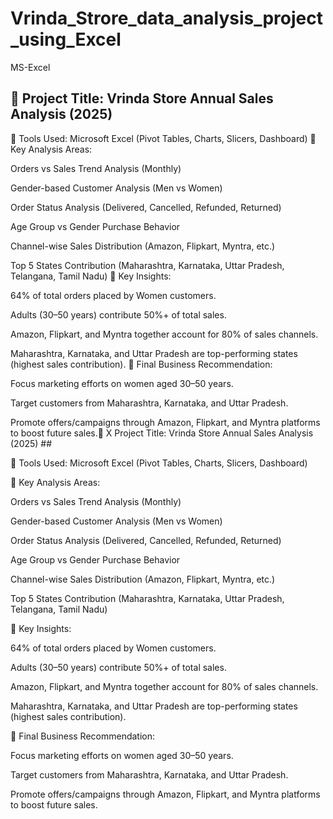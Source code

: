# Vrinda_Strore_data_analysis_project_using_Excel
MS-Excel

## 🔹 Project Title: Vrinda Store Annual Sales Analysis (2025) ##
🔹 Tools Used: Microsoft Excel (Pivot Tables, Charts, Slicers, Dashboard)
🔹 Key Analysis Areas:

Orders vs Sales Trend Analysis (Monthly)

Gender-based Customer Analysis (Men vs Women)

Order Status Analysis (Delivered, Cancelled, Refunded, Returned)

Age Group vs Gender Purchase Behavior

Channel-wise Sales Distribution (Amazon, Flipkart, Myntra, etc.)

Top 5 States Contribution (Maharashtra, Karnataka, Uttar Pradesh, Telangana, Tamil Nadu)
🔹 Key Insights:

64% of total orders placed by Women customers.

Adults (30–50 years) contribute 50%+ of total sales.

Amazon, Flipkart, and Myntra together account for 80% of sales channels.

Maharashtra, Karnataka, and Uttar Pradesh are top-performing states (highest sales contribution).
🔹 Final Business Recommendation:

Focus marketing efforts on women aged 30–50 years.

Target customers from Maharashtra, Karnataka, and Uttar Pradesh.

Promote offers/campaigns through Amazon, Flipkart, and Myntra platforms to boost future sales.🔹 X Project Title: Vrinda Store Annual Sales Analysis (2025) ## 

🔹 Tools Used: Microsoft Excel (Pivot Tables, Charts, Slicers, Dashboard)

🔹 Key Analysis Areas:

Orders vs Sales Trend Analysis (Monthly)

Gender-based Customer Analysis (Men vs Women)

Order Status Analysis (Delivered, Cancelled, Refunded, Returned)

Age Group vs Gender Purchase Behavior

Channel-wise Sales Distribution (Amazon, Flipkart, Myntra, etc.)

Top 5 States Contribution (Maharashtra, Karnataka, Uttar Pradesh, Telangana, Tamil Nadu)

🔹 Key Insights:

64% of total orders placed by Women customers.

Adults (30–50 years) contribute 50%+ of total sales.

Amazon, Flipkart, and Myntra together account for 80% of sales channels.

Maharashtra, Karnataka, and Uttar Pradesh are top-performing states (highest sales contribution).

🔹 Final Business Recommendation:

Focus marketing efforts on women aged 30–50 years.

Target customers from Maharashtra, Karnataka, and Uttar Pradesh.

Promote offers/campaigns through Amazon, Flipkart, and Myntra platforms to boost future sales.
